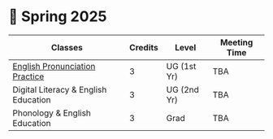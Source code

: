 # 🌳 Spring 2025

|Classes|Credits|Level|Meeting Time|
|--|--|--|--|
|[English Pronunciation Practice](https://engproclassroom.streamlit.app/)|3|UG (1st Yr)|TBA|
|Digital Literacy & English Education|3|UG (2nd Yr)|TBA|
|Phonology & English Education|3|Grad|TBA|
